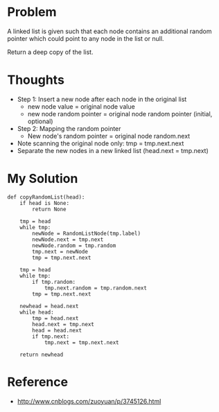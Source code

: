 # Problem

A linked list is given such that each node contains an additional random pointer which could point to any node in the list or null.

Return a deep copy of the list.

# Thoughts

- Step 1: Insert a new node after each node in the original list
  - new node value = original node value
  - new node random pointer = original node random pointer (initial, optional)
- Step 2: Mapping the random pointer
  - New node's random pointer = original node random.next
- Note scanning the original node only: tmp = tmp.next.next
- Separate the new nodes in a new linked list (head.next = tmp.next)

# My Solution

```
def copyRandomList(head):
    if head is None:
        return None
    
    tmp = head
    while tmp:
        newNode = RandomListNode(tmp.label)
        newNode.next = tmp.next
        newNode.random = tmp.random
        tmp.next = newNode
        tmp = tmp.next.next
    
    tmp = head
    while tmp:
        if tmp.random:
            tmp.next.random = tmp.random.next
        tmp = tmp.next.next
    
    newhead = head.next
    while head:
        tmp = head.next
        head.next = tmp.next
        head = head.next
        if tmp.next:
            tmp.next = tmp.next.next
    
    return newhead
```

# Reference

- http://www.cnblogs.com/zuoyuan/p/3745126.html
